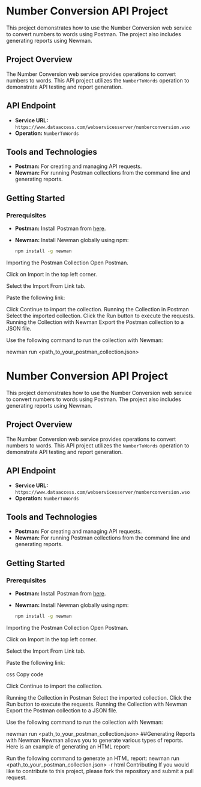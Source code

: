 # Number Conversion API Project

This project demonstrates how to use the Number Conversion web service to convert numbers to words using Postman. The project also includes generating reports using Newman.

## Project Overview

The Number Conversion web service provides operations to convert numbers to words. This API project utilizes the `NumberToWords` operation to demonstrate API testing and report generation.

## API Endpoint

- **Service URL:** `https://www.dataaccess.com/webservicesserver/numberconversion.wso`
- **Operation:** `NumberToWords`

## Tools and Technologies

- **Postman:** For creating and managing API requests.
- **Newman:** For running Postman collections from the command line and generating reports.

## Getting Started

### Prerequisites

- **Postman:** Install Postman from [here](https://www.postman.com/downloads/).
- **Newman:** Install Newman globally using npm:

  ```bash
  npm install -g newman

Importing the Postman Collection
Open Postman.

Click on Import in the top left corner.

Select the Import From Link tab.

Paste the following link:
<Link to your Postman Collection>
Click Continue to import the collection.
Running the Collection in Postman
Select the imported collection.
Click the Run button to execute the requests.
Running the Collection with Newman
Export the Postman collection to a JSON file.

Use the following command to run the collection with Newman:

newman run <path_to_your_postman_collection.json>

# Number Conversion API Project

This project demonstrates how to use the Number Conversion web service to convert numbers to words using Postman. The project also includes generating reports using Newman.

## Project Overview

The Number Conversion web service provides operations to convert numbers to words. This API project utilizes the `NumberToWords` operation to demonstrate API testing and report generation.

## API Endpoint

- **Service URL:** `https://www.dataaccess.com/webservicesserver/numberconversion.wso`
- **Operation:** `NumberToWords`

## Tools and Technologies

- **Postman:** For creating and managing API requests.
- **Newman:** For running Postman collections from the command line and generating reports.

## Getting Started

### Prerequisites

- **Postman:** Install Postman from [here](https://www.postman.com/downloads/).
- **Newman:** Install Newman globally using npm:

  ```bash
  npm install -g newman
Importing the Postman Collection
Open Postman.

Click on Import in the top left corner.

Select the Import From Link tab.

Paste the following link:

css
Copy code
<Link to your Postman Collection>
Click Continue to import the collection.

Running the Collection in Postman
Select the imported collection.
Click the Run button to execute the requests.
Running the Collection with Newman
Export the Postman collection to a JSON file.

Use the following command to run the collection with Newman:

newman run <path_to_your_postman_collection.json>
##Generating Reports with Newman
  Newman allows you to generate various types of reports. Here is an example of generating an HTML report:

Run the following command to generate an HTML report:
newman run <path_to_your_postman_collection.json> -r html
Contributing
If you would like to contribute to this project, please fork the repository and submit a pull request.
